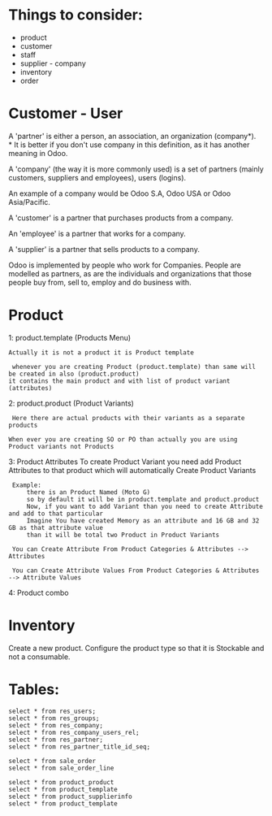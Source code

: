# Things to consider:
- product
- customer
- staff 
- supplier - company
- inventory
- order

# Customer - User
A 'partner' is either a person, an association, an organization (company*). * It is better if you don't use company in this definition, as it has another meaning in Odoo.

A 'company' (the way it is more commonly used) is a set of partners (mainly customers, suppliers and employees), users (logins).

An example of a company would be Odoo S.A, Odoo USA or Odoo Asia/Pacific.

A 'customer' is a partner that purchases products from a company.

An 'employee' is a partner that works for a company.

A 'supplier' is a partner that sells products to a company.

Odoo is implemented by people who work for Companies. People are modelled as partners, as are the individuals and organizations that those people buy from, sell to, employ and do business with.


# Product
1: product.template (Products Menu)

    Actually it is not a product it is Product template

     whenever you are creating Product (product.template) than same will be created in also (product.product)
    it contains the main product and with list of product variant (attributes)

 2: product.product (Product Variants)

     Here there are actual products with their variants as a separate products

    When ever you are creating SO or PO than actually you are using Product variants not Products



3: Product Attributes
     To create Product Variant you need add Product Attributes to that product which will automatically Create Product Variants 

     Example:
         there is an Product Named (Moto G)
         so by default it will be in product.template and product.product
         Now, if you want to add Variant than you need to create Attribute and add to that particular
         Imagine You have created Memory as an attribute and 16 GB and 32 GB as that attribute value
         than it will be total two Product in Product Variants

     You can Create Attribute From Product Categories & Attributes --> Attributes

     You can Create Attribute Values From Product Categories & Attributes --> Attribute Values

4: Product combo

# Inventory
Create a new product. Configure the product type so that it is Stockable and not a consumable.

# Tables:
```
select * from res_users;
select * from res_groups;
select * from res_company;
select * from res_company_users_rel;
select * from res_partner;
select * from res_partner_title_id_seq;

select * from sale_order
select * from sale_order_line

select * from product_product
select * from product_template
select * from product_supplierinfo
select * from product_template
```